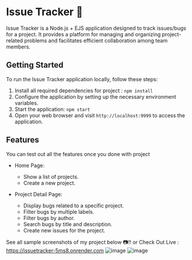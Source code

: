 # Issue Tracker 📓

Issue Tracker is a Node.js + EJS application designed to track issues/bugs for a project. It provides a platform for managing and organizing project-related problems and facilitates efficient collaboration among team members.

## Getting Started

To run the Issue Tracker application locally, follow these steps:

1. Install all required dependencies for project : `npm install`
2. Configure the application by setting up the necessary environment variables.
4. Start the application: `npm start`
5. Open your web browser and visit `http://localhost:9999` to access the application.

## Features
You can test out all the features once you done with project
- Home Page:
  - Show a list of projects.
  - Create a new project.
  
- Project Detail Page:
  - Display bugs related to a specific project.
  - Filter bugs by multiple labels.
  - Filter bugs by author.
  - Search bugs by title and description.
  - Create new issues for the project.
 
See all sample screenshots of my project below 📷!! or Check Out Live : https://issuetracker-5ms8.onrender.com
![image](https://github.com/Vinayak-Sannaik/Issue-Tracker/assets/112576218/639446d7-c255-4e84-8d12-8d46ed3e508b)
![image](https://github.com/Vinayak-Sannaik/Issue-Tracker/assets/112576218/9997b33f-7d0c-4cc5-ad8a-521dc32ce54b)

